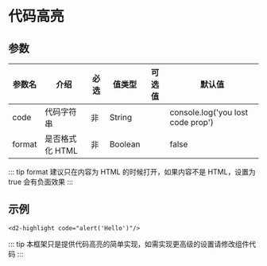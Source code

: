 # 代码高亮

## 参数

| 参数名 | 介绍 | 必选 | 值类型 | 可选值 | 默认值 |
| --- | --- | --- | --- | --- | --- |
| code | 代码字符串 | 非 | String |  | console.log('you lost code prop') |
| format | 是否格式化 HTML | 非 | Boolean |  | false |

::: tip
format 建议只在内容为 HTML 的时候打开，如果内容不是 HTML，设置为 true 会有负面效果
:::

## 示例

``` vue
<d2-highlight code="alert('Hello')"/>
```

::: tip
本框架只是提供代码高亮的简单实现，如需实现更高级的设置请修改组件代码
:::